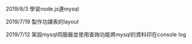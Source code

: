 2019/8/3
學習node.js連mysql

2019/7/19
製作功課表的layout

2019/7/12
架設mysql伺服器並使用查詢功能將mysql的資料印在console log
